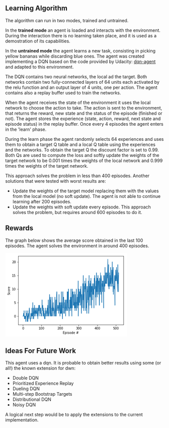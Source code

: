 ## Learning Algorithm
The algorithm can run in two modes, trained and untrained.

In the **trained mode** an agent is loaded and interacts with the environment. During the interaction there is no learning taken place, and it is used as a demostration of its capabilities.

In the **untrained mode** the agent learns a new task, consisting in picking yellow bananas while discarding blue ones. The agent was created implementing a DQN based on the code provided by Udacity: [dqn-agent](https://github.com/udacity/deep-reinforcement-learning/blob/master/dqn/solution/dqn_agent.py) and adapted to this environment.

The DQN contains two neural networks, the local ad the target. Both networks contain two fully-connected layers of 64 units each activated by the relu function and an output layer of 4 units, one per action. The agent contains also a replay buffer used to train the networks.

When the agent receives the state of the environment it uses the local network to choose the action to take. The action is sent to the environment, that returns the reward, new state and the status of the episode (finished or not). The agent stores the experience (state, action, reward, next state and episode status) in the replay buffer. Once every 4 episodes the agent enters in the 'learn' phase.

During the learn phase the agent randomly selects 64 experiences  and uses them to obtain a target Q table and a local Q table using the experiences and the networks. To obtain the target Q the discount factor is set to 0.99. Both Qs are used to compute the loss and softly update the weights of the target network to be 0.001 times the weights of the local network and 0.999 times the  weights of the target network.

This approach solves the problem in less than 400 episodes. Another solutions that were tested with worst results are:
* Update the weights of the target model replacing them with the values from the local model (no soft update). The agent is not able to continue learning after 200 episodes.
* Update the weights with soft update every episode. This approach solves the problem, but requires around 600 episodes to do it.

## Rewards
The graph below shows the average score obtained in the last 100 episodes. The agent solves the environment in around 400 episodes.

![Rewards](docs/rewards_plot.png "Score over episode")

## Ideas For Future Work
This agent uses a dqn. It is probable to obtain better results using some (or all!) the known extension for dwn:
* Double DQN
* Prioritized Experience Replay
* Dueling DQN
* Multi-step Bootstrap Targets
* Distributional DQN
* Noisy DQN

A logical next step would be to apply the extensions to the current implementation.